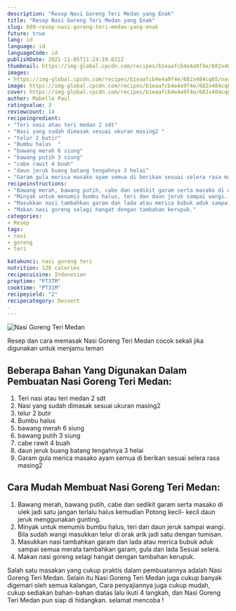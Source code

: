 ```yaml
---
description: "Resep Nasi Goreng Teri Medan yang Enak"
title: "Resep Nasi Goreng Teri Medan yang Enak"
slug: 609-resep-nasi-goreng-teri-medan-yang-enak
future: true
lang: id
language: id
languageCode: id
publishDate: 2021-11-05T11:24:19.021Z 
thumbnail: https://img-global.cpcdn.com/recipes/b1eaafcb4e4a9f4e/682x484cq65/nasi-goreng-teri-medan-foto-resep-utama.png
images:
- https://img-global.cpcdn.com/recipes/b1eaafcb4e4a9f4e/682x484cq65/nasi-goreng-teri-medan-foto-resep-utama.png
image: https://img-global.cpcdn.com/recipes/b1eaafcb4e4a9f4e/682x484cq65/nasi-goreng-teri-medan-foto-resep-utama.png
cover: https://img-global.cpcdn.com/recipes/b1eaafcb4e4a9f4e/682x484cq65/nasi-goreng-teri-medan-foto-resep-utama.png
author: Mabelle Paul
ratingvalue: 3
reviewcount: 14
recipeingredient:
- "Teri nasi atau teri medan 2 sdt"
- "Nasi yang sudah dimasak sesuai ukuran masing2 "
- "telur 2 butir"
- "Bumbu halus  "
- "bawang merah 6 siung"
- "bawang putih 3 siung"
- "cabe rawit 4 buah"
- "daun jeruk buang batang tengahnya 3 helai"
- "Garam gula merica masako ayam semua di berikan sesuai selera rasa masing2 "
recipeinstructions:
- "Bawang merah, bawang putih, cabe dan sedikit garam serta masako di ulek jadi satu jangan terlalu halus kemudian Potong kecil- kecil daun jeruk menggunakan gunting."
- "Minyak untuk menumis bumbu halus, teri dan daun jeruk sampai wangi. Bila sudah wangi masukkan telur di orak arik jadi satu dengan tumisan."
- "Masukkan nasi tambahkan garam dan lada atau merica bubuk aduk sampai semua merata tambahkan garam, gula dan lada Sesuai selera."
- "Makan nasi goreng selagi hangat dengan tambahan kerupuk."
categories:
- Resep
tags:
- nasi
- goreng
- teri

katakunci: nasi goreng teri 
nutrition: 128 calories
recipecuisine: Indonesian
preptime: "PT37M"
cooktime: "PT31M"
recipeyield: "2"
recipecategory: Dessert
. 
---
```



![Nasi Goreng Teri Medan](https://img-global.cpcdn.com/recipes/b1eaafcb4e4a9f4e/682x484cq65/nasi-goreng-teri-medan-foto-resep-utama.png)

Resep dan cara memasak  Nasi Goreng Teri Medan cocok sekali jika digunakan untuk menjamu teman

<!--inarticleads1-->

## Beberapa Bahan Yang Digunakan Dalam Pembuatan Nasi Goreng Teri Medan:

1. Teri nasi atau teri medan 2 sdt
1. Nasi yang sudah dimasak sesuai ukuran masing2 
1. telur 2 butir
1. Bumbu halus  
1. bawang merah 6 siung
1. bawang putih 3 siung
1. cabe rawit 4 buah
1. daun jeruk buang batang tengahnya 3 helai
1. Garam gula merica masako ayam semua di berikan sesuai selera rasa masing2 



<!--inarticleads2-->

## Cara Mudah Membuat Nasi Goreng Teri Medan:

1. Bawang merah, bawang putih, cabe dan sedikit garam serta masako di ulek jadi satu jangan terlalu halus kemudian Potong kecil- kecil daun jeruk menggunakan gunting.
1. Minyak untuk menumis bumbu halus, teri dan daun jeruk sampai wangi. Bila sudah wangi masukkan telur di orak arik jadi satu dengan tumisan.
1. Masukkan nasi tambahkan garam dan lada atau merica bubuk aduk sampai semua merata tambahkan garam, gula dan lada Sesuai selera.
1. Makan nasi goreng selagi hangat dengan tambahan kerupuk.




Salah satu masakan yang cukup praktis dalam pembuatannya adalah  Nasi Goreng Teri Medan. Selain itu  Nasi Goreng Teri Medan  juga cukup banyak digemari oleh semua kalangan, Cara penyajiannya juga cukup mudah, cukup sediakan bahan-bahan diatas lalu ikuti 4 langkah, dan  Nasi Goreng Teri Medan  pun siap di hidangkan. selamat mencoba !
